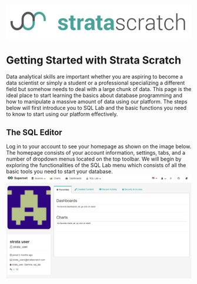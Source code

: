 [![strata scratch](assets/sslogo.jpg)](https://stratascratch.com)

# Getting Started with Strata Scratch
Data analytical skills are important whether you are aspiring to become a data scientist or simply a student or a professional specializing a different field but somehow needs to deal with a large chunk of data. This page is the ideal place to start learning the basics about database programming and how to manipulate a massive amount of data using our platform. The steps below will first introduce you to SQL Lab and the basic functions you need to know to start using our platform effectively.

## The SQL Editor
Log in to your account to see your homepage as shown on the image below. The homepage consists of your account information, settings, tabs, and a number of dropdown menus located on the top toolbar. We will begin by exploring the functionalities of the SQL Lab menu which consists of all the basic tools you need to start your database. 
![strata scratch](guides/assets/sql_editor_dashboard.png)
